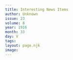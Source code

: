 ```yaml
---
title: Interesting News Items
author: Unknown
issue: 23
volume: 8
year: 1916
month: 33
day: V
tags:
layout: page.njk
image:
---
```





